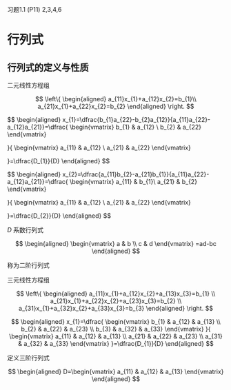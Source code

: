习题1.1 (P11) 2,3,4,6

# 行列式

## 行列式的定义与性质

二元线性方程组

$$
\left\{
\begin{aligned}
a_{11}x_{1}+a_{12}x_{2}=b_{1}\\
a_{21}x_{1}+a_{22}x_{2}=b_{2}
\end{aligned}
\right.
$$

$$
\begin{aligned}
x_{1}=\dfrac{b_{1}a_{22}-b_{2}a_{12}}{a_{11}a_{22}-a_{12}a_{21}}=\dfrac{
\begin{vmatrix}
b_{1} & a_{12} \\
b_{2} & a_{22}
\end{vmatrix}

}{
\begin{vmatrix}
a_{11} & a_{12} \\
a_{21} & a_{22}
\end{vmatrix}

}=\dfrac{D_{1}}{D}
\end{aligned}
$$

$$
\begin{aligned}
x_{2}=\dfrac{a_{11}b_{2}-a_{21}b_{1}}{a_{11}a_{22}-a_{12}a_{21}}=\dfrac{
\begin{vmatrix}
a_{11} & b_{1}\\
a_{21} & b_{2}
\end{vmatrix}

}{
\begin{vmatrix}
a_{11} & a_{12} \\
a_{21} & a_{22}
\end{vmatrix}

}=\dfrac{D_{2}}{D}
\end{aligned}
$$

$D$ 系数行列式

$$
\begin{aligned}
\begin{vmatrix}
a & b \\
c & d
\end{vmatrix} =ad-bc
\end{aligned}
$$

称为二阶行列式

三元线性方程组

$$
\left\{
\begin{aligned}
a_{11}x_{1}+a_{12}x_{2}+a_{13}x_{3}=b_{1} \\
a_{21}x_{1}+a_{22}x_{2}+a_{23}x_{3}=b_{2} \\
a_{31}x_{1}+a_{32}x_{2}+a_{33}x_{3}=b_{3}
\end{aligned}
\right.
$$

$$
\begin{aligned}
x_{1}=\dfrac{
\begin{vmatrix}
b_{1} & a_{12} & a_{13} \\
b_{2} & a_{22} & a_{23} \\
b_{3} & a_{32} & a_{33}
\end{vmatrix}
}{
\begin{vmatrix}
a_{11} & a_{12} & a_{13} \\
a_{21} & a_{22} & a_{23}  \\
a_{31} & a_{32} & a_{33}
\end{vmatrix}
}=\dfrac{D_{1}}{D}
\end{aligned}
$$

定义三阶行列式

$$
\begin{aligned}
D=\begin{vmatrix}
a_{11}  & a_{12} & a_{13}
\end{vmatrix}
\end{aligned}
$$
